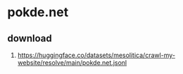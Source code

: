 # pokde.net

## download

1. https://huggingface.co/datasets/mesolitica/crawl-my-website/resolve/main/pokde.net.jsonl